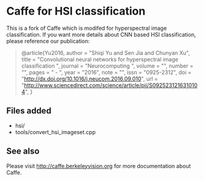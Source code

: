 # Caffe for HSI classification

This is a fork of Caffe which is modifed for hyperspectral image classification. If you want more details about CNN based HSI classification, please reference our publication:

>@article{Yu2016,
>author = "Shiqi Yu and Sen Jia and Chunyan Xu",
>title = "Convolutional neural networks for hyperspectral image classification ",
>journal = "Neurocomputing ",
>volume = "",
>number = "",
>pages = " - ",
>year = "2016",
>note = "",
>issn = "0925-2312",
>doi = "http://dx.doi.org/10.1016/j.neucom.2016.09.010",
>url = "http://www.sciencedirect.com/science/article/pii/S0925231216310104",
>}

Files added
----------
* hsi/
* tools/convert_hsi_imageset.cpp

See also
----------
Please visit http://caffe.berkeleyvision.org for more documentation about Caffe.


